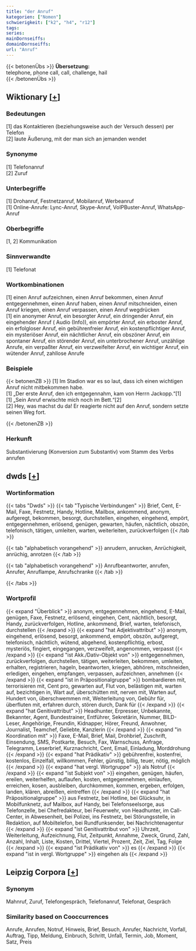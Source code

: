 ```yaml
---
title: "der Anruf"
kategorien: ["Nomen"]
schwierigkeit: ["k2", "h4", "r12"]
tags:
series:
mainDornseiffs:
domainDornseiffs:
url: "Anruf"
---
```


{{< betonenÜbs >}}
**Übersetzung:**  
telephone, phone call, call, challenge, hail  
{{< /betonenÜbs >}}

## Wiktionary [[+](https://de.wiktionary.org/wiki/Anruf)]

### Bedeutungen
[1] das Kontaktieren (beziehungsweise auch der Versuch dessen) per Telefon  
[2] laute Äußerung, mit der man sich an jemanden wendet  

### Synonyme
[1] Telefonanruf  
[2] Zuruf  

### Unterbegriffe
[1] Drohanruf, Festnetzanruf, Mobilanruf, Werbeanruf  
[1] Online-Anrufe: Lync-Anruf, Skype-Anruf, VoIPBuster-Anruf, WhatsApp-Anruf  

### Oberbegriffe
[1, 2] Kommunikation  

### Sinnverwandte
[1] Telefonat  

### Wortkombinationen
[1] einen Anruf aufzeichnen, einen Anruf bekommen, einen Anruf entgegennehmen, einen Anruf haben, einen Anruf mitschneiden, einen Anruf kriegen, einen Anruf verpassen, einen Anruf wegdrücken  
[1] ein anonymer Anruf, ein besorgter Anruf, ein dringender Anruf, ein eingehender Anruf ( Audio (Info)), ein empörter Anruf, ein erboster Anruf, ein erfolgloser Anruf, ein gebührenfreier Anruf, ein kostenpflichtiger Anruf, ein mysteriöser Anruf, ein nächtlicher Anruf, ein obszöner Anruf, ein spontaner Anruf, ein störender Anruf, ein unterbrochener Anruf, unzählige Anrufe, ein verpaßter Anruf, ein verzweifelter Anruf, ein wichtiger Anruf, ein wütender Anruf, zahllose Anrufe  

### Beispiele
{{< betonenZB >}}
[1] Im Stadion war es so laut, dass ich einen wichtigen Anruf nicht mitbekommen habe.  
[1] „Der erste Anruf, den ich entgegennahm, kam von Herrn Jackopp.“[1]  
[1] „Sein Anruf erwischte mich noch im Bett.“[2]  
[2] Hey, was machst du da! Er reagierte nicht auf den Anruf, sondern setzte seinen Weg fort.  

{{< /betonenZB >}}
### Herkunft
Substantivierung (Konversion zum Substantiv) vom Stamm des Verbs anrufen  



## dwds [[+](https://www.dwds.de/wb/Anruf)]

### Wortinformation
{{< tabs "Dwds" >}}
{{< tab "Typische Verbindungen" >}}
Brief, Cent, E-Mail, Faxe, Festnetz, Handy, Hotline, Mailbox, ankommend, anonym, aufgeregt, bekommen, besorgt, durchstellen, eingehen, eingehend, empört, entgegennehmen, erlösend, genügen, gewarten, häufen, nächtlich, obszön, telefonisch, tätigen, umleiten, warten, weiterleiten, zurückverfolgen
{{< /tab >}}

{{< tab "alphabetisch vorangehend" >}}
anrudern, anrucken, Anrüchigkeit, anrüchig, anrotzen
{{< /tab >}}

{{< tab "alphabetisch vorangehend" >}}
Anrufbeantworter, anrufen, Anrufer, Anruflampe, Anrufschranke
{{< /tab >}}

{{< /tabs >}}

### Wortprofil
{{< expand "Überblick" >}} anonym, entgegennehmen, eingehend, E-Mail, genügen, Faxe, Festnetz, erlösend, eingehen, Cent, nächtlich, besorgt, Handy, zurückverfolgen, Hotline, ankommend, Brief, warten, telefonisch, durchstellen {{< /expand >}}
{{< expand "hat Adjektivattribut" >}} anonym, eingehend, erlösend, besorgt, ankommend, empört, obszön, aufgeregt, telefonisch, nächtlich, wütend, abgehend, kostenpflichtig, erbost, mysteriös, fingiert, eingegangen, verzweifelt, angenommen, verpasst {{< /expand >}}
{{< expand "ist Akk./Dativ-Objekt von" >}} entgegennehmen, zurückverfolgen, durchstellen, tätigen, weiterleiten, bekommen, umleiten, erhalten, registrieren, hageln, beantworten, kriegen, abhören, mitschneiden, erledigen, eingehen, empfangen, verpassen, aufzeichnen, annehmen {{< /expand >}}
{{< expand "ist in Präpositionalgruppe" >}} bombardieren mit, terrorisieren mit, Cent pro, gewarten auf, Flut von, belästigen mit, warten auf, bezichtigen in, Wart auf, überschütten mit, nerven mit, Warten auf, Hundert von, überschwemmen mit, Weiterleitung von, Gebühr für, überfluten mit, erfahren durch, stören durch, Dank für {{< /expand >}}
{{< expand "hat Genitivattribut" >}} Headhunter, Erpresser, Unbekannte, Bekannter, Agent, Bundestrainer, Entführer, Sekretärin, Nummer, BILD-Leser, Angehörige, Freundin, Kidnapper, Hörer, Freund, Anwohner, Journalist, Teamchef, Geliebte, Kanzlerin {{< /expand >}}
{{< expand "in Koordination mit" >}} Faxe, E-Mail, Brief, Mail, Drohbrief, Zuschrift, Einsendung, SMS, Postkarte, Besuch, Fax, Warnschuss, Anfrage, Telegramm, Leserbrief, Kurznachricht, Cent, Email, Einladung, Morddrohung {{< /expand >}}
{{< expand "hat Prädikativ" >}} gebührenfrei, kostenfrei, kostenlos, Einzelfall, willkommen, Fehler, günstig, billig, teuer, nötig, möglich {{< /expand >}}
{{< expand "hat vergl. Wortgruppe" >}} als Notruf {{< /expand >}}
{{< expand "ist Subjekt von" >}} eingehen, genügen, häufen, ereilen, weiterhelfen, auflaufen, kosten, entgegennehmen, einlaufen, erreichen, kosen, ausbleiben, durchkommen, kommen, ergeben, erfolgen, landen, klären, abreißen, eintreffen {{< /expand >}}
{{< expand "hat Präpositionalgruppe" >}} aus Festnetz, bei Hotline, bei Glücksuhr, in Mobilfunknetz, auf Mailbox, auf Handy, bei Telefonseelsorge, aus Telefonzelle, bei Chefredakteur, bei Feuerwehr, von Headhunter, im Call-Center, in Abwesenheit, bei Polizei, ins Festnetz, bei Störungsstelle, in Redaktion, auf Mobiltelefon, bei Rundfunksender, bei Nachrichtenagentur {{< /expand >}}
{{< expand "ist Genitivattribut von" >}} Uhrzeit, Weiterleitung, Aufzeichnung, Flut, Zeitpunkt, Annahme, Zweck, Grund, Zahl, Anzahl, Inhalt, Liste, Kosten, Drittel, Viertel, Prozent, Zeit, Ziel, Tag, Folge {{< /expand >}}
{{< expand "ist Prädikativ von" >}} es {{< /expand >}}
{{< expand "ist in vergl. Wortgruppe" >}} eingehen als {{< /expand >}}

## Leipzig Corpora [[+](https://corpora.uni-leipzig.de/en/res?word=Anruf&corpusId=deu_newscrawl-public_2018)]


### Synonym
Mahnruf, Zuruf, Telefongespräch, Telefonanruf, Telefonat, Gespräch


### Similarity based on Cooccurrences
Anrufe, Anrufen, Notruf, Hinweis, Brief, Besuch, Anrufer, Nachricht, Vorfall, Auftrag, Tipp, Meldung, Einbruch, Schritt, Unfall, Termin, Job, Moment, Satz, Preis

